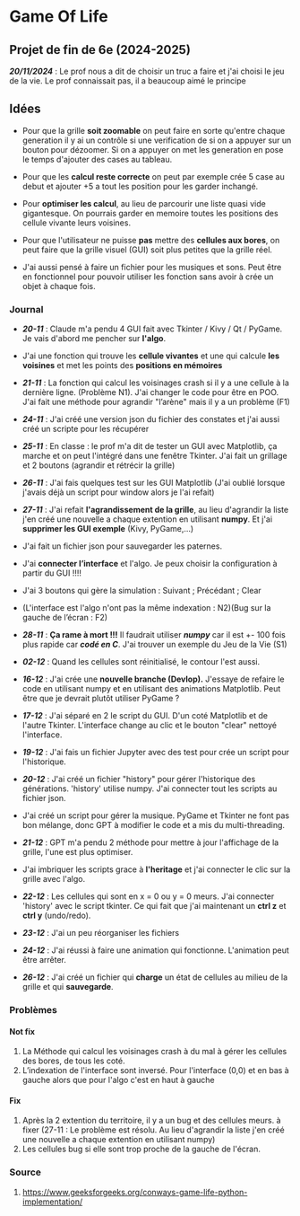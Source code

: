 # Game Of Life

## Projet de fin de 6e (2024-2025)
***20/11/2024*** : Le prof nous a dit de choisir un truc a faire et j'ai choisi le jeu de la vie. Le prof connaissait pas, il a beaucoup aimé le principe


## Idées
- Pour que la grille **soit zoomable** on peut faire en sorte qu'entre chaque generation il y ai un contrôle si une verification de si on a appuyer sur un bouton pour dézoomer.
    Si on a appuyer on met les generation en pose le temps d'ajouter des cases au tableau.

- Pour que les **calcul reste correcte** on peut par exemple crée 5 case au debut et ajouter +5 a tout les position pour les garder inchangé.

- Pour **optimiser les calcul**, au lieu de parcourir une liste quasi vide gigantesque. On pourrais garder en memoire toutes les positions des cellule vivante leurs voisines.

- Pour que l'utilisateur ne puisse **pas** mettre des **cellules aux bores**, on peut faire que la grille visuel (GUI) soit plus petites que la grille réel.

-  J'ai aussi pensé à faire un fichier pour les musiques et sons. Peut être en fonctionnel pour pouvoir utiliser les fonction sans avoir à crée un objet à chaque fois.

### Journal
- ***20-11*** : Claude m'a pendu 4 GUI fait avec Tkinter / Kivy / Qt / PyGame. Je vais d'abord me pencher sur **l'algo**.
- J'ai une fonction qui trouve les **cellule vivantes** et une qui calcule **les voisines** et met les points des **positions en mémoires**

- ***21-11*** : La fonction qui calcul les voisinages crash si il y a une cellule à la dernière ligne. (Problème N1). J'ai changer le code pour être en POO. J'ai fait une méthode pour agrandir "l’arène" mais il y a un problème (F1)

- ***24-11*** : J'ai créé une version json du fichier des constates et j'ai aussi créé un scripte pour les récupérer

- ***25-11*** : En classe : le prof m'a dit de tester un GUI avec Matplotlib, ça marche et on peut l'intégré dans une fenêtre Tkinter. J'ai fait un grillage et 2 boutons (agrandir et rétrécir la grille)

- ***26-11*** : J'ai fais quelques test sur les GUI Matplotlib (J'ai oublié lorsque j'avais déjà un script pour window alors je l'ai refait)

- ***27-11*** : J'ai refait **l'agrandissement de la grille**, au lieu d'agrandir la liste j'en créé une nouvelle a chaque extention en utilisant **numpy**. Et j'ai **supprimer les GUI exemple** (Kivy, PyGame,...)
- J'ai fait un fichier json pour sauvegarder les paternes.
- J'ai **connecter l’interface** et l'algo. Je peux choisir la configuration à partir du GUI !!!!
- J'ai 3 boutons qui gère la simulation :  Suivant ; Précédant ; Clear
- (L'interface est l'algo n'ont pas la même indexation : N2)(Bug sur la gauche de l’écran : F2)

- ***28-11*** : **Ça rame à mort !!!** Il faudrait utiliser ***numpy*** car il est +- 100 fois plus rapide car ***codé en C***. J'ai trouver un exemple du Jeu de la Vie (S1)

- ***02-12*** : Quand les cellules sont réinitialisé, le contour l'est aussi.

- ***16-12*** : J'ai crée une **nouvelle branche (Devlop).** J'essaye de refaire le code en utilisant numpy et en utilisant des animations Matplotlib. Peut être que je devrait plutôt utiliser PyGame ?

- ***17-12*** : J'ai séparé en 2 le script du GUI. D'un coté Matplotlib et de l'autre Tkinter. L'interface change au clic et le bouton "clear" nettoyé l'interface.

- ***19-12*** : J'ai fais un fichier Jupyter avec des test pour crée un script pour l'historique.

- ***20-12*** : J'ai créé un fichier "history" pour gérer l'historique des générations. 'history' utilise numpy. J'ai connecter tout les scripts au fichier json.
- J'ai créé un script pour gérer la musique. PyGame et Tkinter ne font pas bon mélange, donc GPT à modifier le code et a mis du multi-threading.

- ***21-12*** : GPT m'a pendu 2 méthode pour mettre à jour l'affichage de la grille, l'une est plus optimiser.
- J'ai imbriquer les scripts grace à **l'heritage** et j'ai connecter le clic sur la grille avec l'algo.

- ***22-12*** : Les cellules qui sont en x = 0 ou y = 0 meurs. J'ai connecter 'history' avec le script tkinter. Ce qui fait que j'ai maintenant un **ctrl z** et **ctrl y** (undo/redo).

- ***23-12*** : J'ai un peu réorganiser les fichiers

- ***24-12*** : J'ai réussi à faire une animation qui fonctionne. L'animation peut être arrêter.

- ***26-12*** : J'ai créé un fichier qui **charge** un état de cellules au milieu de la grille et qui **sauvegarde**.


### Problèmes
#### Not fix
1. La Méthode qui calcul les voisinages crash à du mal à gérer les cellules des bores, de tous les coté.
2. L’indexation de l'interface sont inversé. Pour l'interface (0,0) et en bas à gauche alors que pour l'algo c'est en haut à gauche

#### Fix
1. Après la 2 extention du territoire, il y a un bug et des cellules meurs. à fixer (27-11 : Le problème est résolu. Au lieu d'agrandir la liste j'en créé une nouvelle a chaque extention en utilisant numpy)
2. Les cellules bug si elle sont trop proche de la gauche de l'écran.


### Source
1. https://www.geeksforgeeks.org/conways-game-life-python-implementation/
